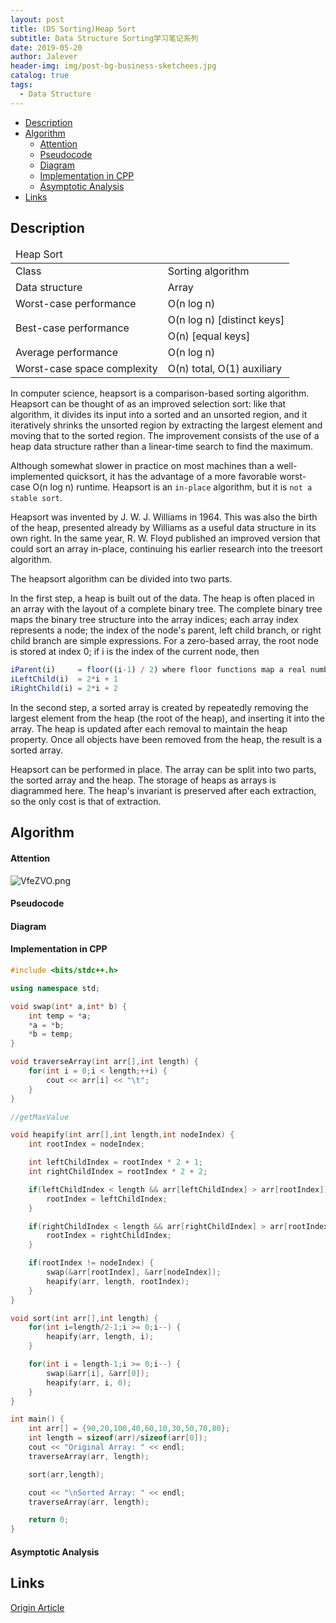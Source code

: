 ```yaml
---
layout: post
title: (DS Sorting)Heap Sort
subtitle: Data Structure Sorting学习笔记系列
date: 2019-05-20
author: Jalever
header-img: img/post-bg-business-sketchees.jpg
catalog: true
tags:
  - Data Structure
---
```


- [Description](#description)
- [Algorithm](#algorithm)
    - [Attention](#attention)
    - [Pseudocode](#pseudocode)
    - [Diagram](#diagram)
    - [Implementation in CPP](#implementation-in-cpp)
    - [Asymptotic Analysis](#asymptotic-analysis)
- [Links](#links)

## Description
<table>
    <thead>
        <tr style="textAlign: center">
            <td colspan="2">Heap Sort</td>
        </tr>
    </thead>
    <tbody>
        <tr>
            <td>Class</td>
            <td>Sorting algorithm</td>
        </tr>
        <tr>
            <td>Data structure</td>
            <td>Array</td>
        </tr>
        <tr>
            <td>Worst-case performance</td>
            <td>O(n log n)</td>
        </tr>
        <tr>
            <td rowspan="2">Best-case performance</td>
            <td>O(n log n)  [distinct keys]</td>
        </tr>
        <tr>
            <td>O(n)  [equal keys]</td>
        </tr>
        <tr>
            <td>Average performance</td>
            <td>O(n log n)</td>
        </tr>
        <tr>
            <td>Worst-case space complexity</td>
            <td>О(n) total, O(1) auxiliary</td>
        </tr>
    </tbody>
</table>

In computer science, heapsort is a comparison-based sorting algorithm. Heapsort can be thought of as an improved selection sort: like that algorithm, it divides its input into a sorted and an unsorted region, and it iteratively shrinks the unsorted region by extracting the largest element and moving that to the sorted region. The improvement consists of the use of a heap data structure rather than a linear-time search to find the maximum.

Although somewhat slower in practice on most machines than a well-implemented quicksort, it has the advantage of a more favorable worst-case O(n log n) runtime. Heapsort is an `in-place` algorithm, but it is `not a stable sort`.

Heapsort was invented by J. W. J. Williams in 1964. This was also the birth of the heap, presented already by Williams as a useful data structure in its own right. In the same year, R. W. Floyd published an improved version that could sort an array in-place, continuing his earlier research into the treesort algorithm.

The heapsort algorithm can be divided into two parts.

In the first step, a heap is built out of the data. The heap is often placed in an array with the layout of a complete binary tree. The complete binary tree maps the binary tree structure into the array indices; each array index represents a node; the index of the node's parent, left child branch, or right child branch are simple expressions. For a zero-based array, the root node is stored at index 0; if i is the index of the current node, then

```js
iParent(i)     = floor((i-1) / 2) where floor functions map a real number to the smallest leading integer.
iLeftChild(i)  = 2*i + 1
iRightChild(i) = 2*i + 2
```

In the second step, a sorted array is created by repeatedly removing the largest element from the heap (the root of the heap), and inserting it into the array. The heap is updated after each removal to maintain the heap property. Once all objects have been removed from the heap, the result is a sorted array.

Heapsort can be performed in place. The array can be split into two parts, the sorted array and the heap. The storage of heaps as arrays is diagrammed here. The heap's invariant is preserved after each extraction, so the only cost is that of extraction.

## Algorithm

#### Attention
![VfeZVO.png](https://s2.ax1x.com/2019/06/13/VfeZVO.png)

#### Pseudocode

#### Diagram

#### Implementation in CPP
```cpp
#include <bits/stdc++.h>

using namespace std;

void swap(int* a,int* b) {
	int temp = *a;
	*a = *b;
	*b = temp;
}

void traverseArray(int arr[],int length) {
	for(int i = 0;i < length;++i) {
		cout << arr[i] << "\t";
	}
}

//getMaxValue

void heapify(int arr[],int length,int nodeIndex) {
	int rootIndex = nodeIndex;

	int leftChildIndex = rootIndex * 2 + 1;
	int rightChildIndex = rootIndex * 2 + 2;

	if(leftChildIndex < length && arr[leftChildIndex] > arr[rootIndex]) {
		rootIndex = leftChildIndex;
	}

	if(rightChildIndex < length && arr[rightChildIndex] > arr[rootIndex]) {
		rootIndex = rightChildIndex;
	}

	if(rootIndex != nodeIndex) {
		swap(&arr[rootIndex], &arr[nodeIndex]);
		heapify(arr, length, rootIndex);
	}
}

void sort(int arr[],int length) {
	for(int i=length/2-1;i >= 0;i--) {
		heapify(arr, length, i);
	}

	for(int i = length-1;i >= 0;i--) {
		swap(&arr[i], &arr[0]);
		heapify(arr, i, 0);
	}
}

int main() {
	int arr[] = {90,20,100,40,60,10,30,50,70,80};
	int length = sizeof(arr)/sizeof(arr[0]);
	cout << "Original Array: " << endl;
	traverseArray(arr, length);

	sort(arr,length);

	cout << "\nSorted Array: " << endl;
	traverseArray(arr, length);

	return 0;
}
```

#### Asymptotic Analysis

## Links
[Origin Article](https://www.geeksforgeeks.org/heap-sort/)
